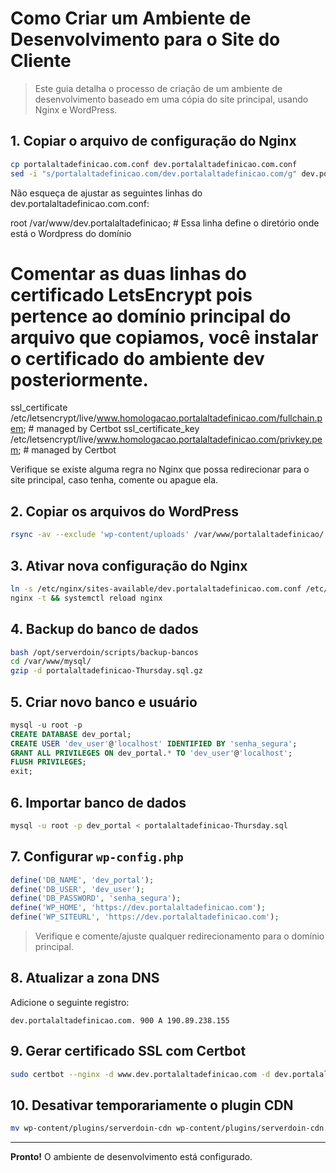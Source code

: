 # Como Criar um Ambiente de Desenvolvimento para o Site do Cliente

> Este guia detalha o processo de criação de um ambiente de desenvolvimento baseado em uma cópia do site principal, usando Nginx e WordPress.

## 1. Copiar o arquivo de configuração do Nginx
```bash
cp portalaltadefinicao.com.conf dev.portalaltadefinicao.com.conf
sed -i "s/portalaltadefinicao.com/dev.portalaltadefinicao.com/g" dev.portalaltadefinicao.com.conf
```
Não esqueça de ajustar as seguintes linhas do dev.portalaltadefinicao.com.conf:

root  /var/www/dev.portalaltadefinicao; # Essa linha define o diretório onde está o Wordpress do domínio

# Comentar as duas linhas do certificado LetsEncrypt pois pertence ao domínio principal do arquivo que copiamos, você instalar o certificado do ambiente dev posteriormente.
ssl_certificate /etc/letsencrypt/live/www.homologacao.portalaltadefinicao.com/fullchain.pem; # managed by Certbot
ssl_certificate_key /etc/letsencrypt/live/www.homologacao.portalaltadefinicao.com/privkey.pem; # managed by Certbot

Verifique se existe alguma regra no Nginx que possa redirecionar para o site principal, caso tenha, comente ou apague ela.

## 2. Copiar os arquivos do WordPress
```bash
rsync -av --exclude 'wp-content/uploads' /var/www/portalaltadefinicao/ /var/www/dev.portalaltadefinicao/
```

## 3. Ativar nova configuração do Nginx
```bash
ln -s /etc/nginx/sites-available/dev.portalaltadefinicao.com.conf /etc/nginx/sites-enabled/
nginx -t && systemctl reload nginx
```

## 4. Backup do banco de dados
```bash
bash /opt/serverdoin/scripts/backup-bancos
cd /var/www/mysql/
gzip -d portalaltadefinicao-Thursday.sql.gz
```

## 5. Criar novo banco e usuário
```sql
mysql -u root -p
CREATE DATABASE dev_portal;
CREATE USER 'dev_user'@'localhost' IDENTIFIED BY 'senha_segura';
GRANT ALL PRIVILEGES ON dev_portal.* TO 'dev_user'@'localhost';
FLUSH PRIVILEGES;
exit;
```

## 6. Importar banco de dados
```bash
mysql -u root -p dev_portal < portalaltadefinicao-Thursday.sql
```

## 7. Configurar `wp-config.php`
```php
define('DB_NAME', 'dev_portal');
define('DB_USER', 'dev_user');
define('DB_PASSWORD', 'senha_segura');
define('WP_HOME', 'https://dev.portalaltadefinicao.com');
define('WP_SITEURL', 'https://dev.portalaltadefinicao.com');
```

> Verifique e comente/ajuste qualquer redirecionamento para o domínio principal.

## 8. Atualizar a zona DNS
Adicione o seguinte registro:
```
dev.portalaltadefinicao.com. 900 A 190.89.238.155
```

## 9. Gerar certificado SSL com Certbot
```bash
sudo certbot --nginx -d www.dev.portalaltadefinicao.com -d dev.portalaltadefinicao.com
```

## 10. Desativar temporariamente o plugin CDN
```bash
mv wp-content/plugins/serverdoin-cdn wp-content/plugins/serverdoin-cdn.old
```

---

**Pronto!** O ambiente de desenvolvimento está configurado.
